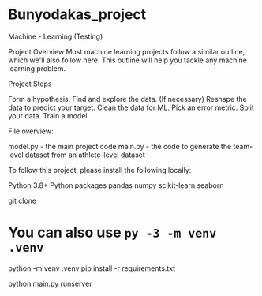 # Bunyodakas_project
Machine - Learning (Testing)

Project Overview
Most machine learning projects follow a similar outline, which we'll also follow here. This outline will help you tackle any machine learning problem.

Project Steps

Form a hypothesis.
Find and explore the data.
(If necessary) Reshape the data to predict your target.
Clean the data for ML.
Pick an error metric.
Split your data.
Train a model.

File overview:

model.py - the main project code
main.py - the code to generate the team-level dataset from an athlete-level dataset

To follow this project, please install the following locally:

Python 3.8+
Python packages
pandas
numpy
scikit-learn
seaborn


git clone

# You can also use `py -3 -m venv .venv`
python -m venv .venv
pip install -r requirements.txt


python main.py runserver


